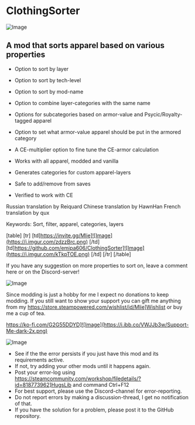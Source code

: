 # ClothingSorter

![Image](https://i.imgur.com/WAEzk68.png)


## A mod that sorts apparel based on various properties




- Option to sort by layer
- Option to sort by tech-level
- Option to sort by mod-name




- Option to combine layer-categories with the same name
- Options for subcategories based on armor-value and Psycic/Royalty-tagged apparel
- Option to set what armor-value apparel should be put in the armored category
- A CE-multiplier option to fine tune the CE-armor calculation




- Works with all apparel, modded and vanilla
- Generates categories for custom apparel-layers
- Safe to add/remove from saves
- Verified to work with CE



Russian translation by Reiquard
Chinese translation by HawnHan
French translation by qux

Keywords: Sort, filter, apparel, categories, layers

[table]
	[tr]
		[td]https://invite.gg/Mlie]![Image](https://i.imgur.com/zdzzBrc.png)
[/td]
		[td]https://github.com/emipa606/ClothingSorter]![Image](https://i.imgur.com/kTkpTOE.png)
[/td]
	[/tr]
[/table]

If you have any suggestion on more properties to sort on, leave a comment here or on the Discord-server!

![Image](https://i.imgur.com/pgjQLXV.png)

Since modding is just a hobby for me I expect no donations to keep modding. If you still want to show your support you can gift me anything from my https://store.steampowered.com/wishlist/id/Mlie]Wishlist or buy me a cup of tea.

https://ko-fi.com/G2G55DDYD]![Image](https://i.ibb.co/VWJJb3w/Support-Me-dark-2x.png)


![Image](https://i.imgur.com/Rs6T6cr.png)



-  See if the the error persists if you just have this mod and its requirements active.
-  If not, try adding your other mods until it happens again.
-  Post your error-log using https://steamcommunity.com/workshop/filedetails/?id=818773962]HugsLib and command Ctrl+F12
-  For best support, please use the Discord-channel for error-reporting.
-  Do not report errors by making a discussion-thread, I get no notification of that.
-  If you have the solution for a problem, please post it to the GitHub repository.




